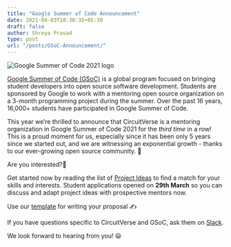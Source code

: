 ```yaml
---
title: "Google Summer of Code Announcement"
date: 2021-04-03T18:30:35+05:30
draft: false
author: Shreya Prasad
type: post
url: "/posts/GSoC-Announcement/"
---
```


![Google Summer of Code 2021 logo](/images/gsoc_cover.png)

[Google Summer of Code (GSoC)](https://summerofcode.withgoogle.com/) is a global program focused on bringing student developers into open source software development. Students are sponsored by Google to work with a mentoring open source organization on a 3-month programming project during the summer. Over the past 16 years, 16,000+ students have participated in Google Summer of Code.

This year we’re thrilled to announce that CircuitVerse is a mentoring organization in Google Summer of Code 2021 for the *third time* in a row!
This is a proud moment for us, especially since it has been only 5 years since we started out, and we are witnessing an exponential growth - thanks to our ever-growing open source community. 🚀 

Are you interested?👀 

Get started now by reading the list of [Project Ideas](https://github.com/CircuitVerse/CircuitVerse/wiki/GSoC'21-Project-List) to find a match for your skills and interests. Student applications opened on **29th March** so you can discuss and adapt project ideas with prospective mentors now.


Use our [template](https://docs.google.com/document/d/1oeYPAuqWxeC79d-R5I9uFJywQJv4ooO4obF4pwifyTY/edit?usp=sharing) for writing your proposal ✍️ 

If you have questions specific to CircuitVerse and GSoC, ask them on [Slack](https://join.slack.com/t/circuitverse-team/shared_invite/enQtNjc4MzcyNDE5OTA3LTdjYTM5NjFiZWZlZGI2MmU1MmYzYzczNmZlZDg5MjYxYmQ4ODRjMjQxM2UyMWI5ODUzODQzMDU2ZDEzNjI4NmE).


We look forward to hearing from you! 😃 


